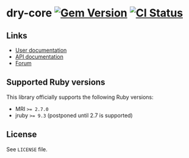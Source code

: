 <!--- this file is synced from dry-rb/template-gem project -->
[gem]: https://rubygems.org/gems/dry-core
[actions]: https://github.com/dry-rb/dry-core/actions

# dry-core [![Gem Version](https://badge.fury.io/rb/dry-core.svg)][gem] [![CI Status](https://github.com/dry-rb/dry-core/workflows/ci/badge.svg)][actions]

## Links

* [User documentation](https://dry-rb.org/gems/dry-core)
* [API documentation](http://rubydoc.info/gems/dry-core)
* [Forum](https://discourse.dry-rb.org)

## Supported Ruby versions

This library officially supports the following Ruby versions:

* MRI `>= 2.7.0`
* jruby `>= 9.3` (postponed until 2.7 is supported)

## License

See `LICENSE` file.

